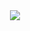 <div align="center">
	<img src="https://user-images.githubusercontent.com/98347928/191391688-1f368c13-4a74-4e9a-a72c-100476001689.svg">
</div>
